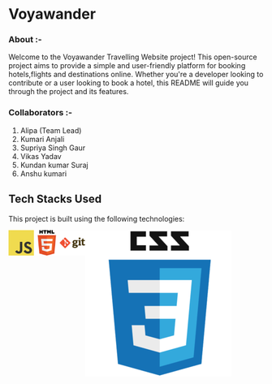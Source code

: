 <h1>Voyawander</h1>
<h3>About :-</h3>
Welcome to the Voyawander  Travelling Website project! This open-source project aims to provide a simple and user-friendly platform for booking hotels,flights and destinations online. Whether you're a developer looking to contribute or a user looking to book a hotel, this README will guide you through the project and its features.
<h3> Collaborators :- </h3>
<ol>
    <li>Alipa (Team Lead)</li>
  <li>Kumari Anjali</li>
   <li>Supriya Singh Gaur</li>
   <li>Vikas Yadav</li>
   <li>Kundan kumar Suraj</li>
   <li>Anshu kumari</li>
</ol>

## Tech Stacks Used

This project is built using the following technologies:
<div style="display:flex;">
<img style="width:10%; height:10%;" src="https://github.com/Alipakkr/Project-quasar-7896/blob/main/javascript.png">
<img style="width:10%; height:10%;" src="https://github.com/Alipakkr/Project-quasar-7896/blob/main/html.png">
<img style="width:10%; height:10%;" src="https://github.com/Alipakkr/Project-quasar-7896/blob/main/git.png">
<img src="https://github.com/Alipakkr/Project-quasar-7896/blob/main/css.png">
</div>

